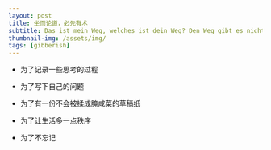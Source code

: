 ```yaml
---
layout: post
title: 坐而论道，必先有术
subtitle: Das ist mein Weg, welches ist dein Weg? Den Weg gibt es nicht.
thumbnail-img: /assets/img/
tags: [gibberish]
---
```


- 为了记录一些思考的过程

- 为了写下自己的问题

- 为了有一份不会被揉成腌咸菜的草稿纸
- 为了让生活多一点秩序

- 为了不忘记

  

  
